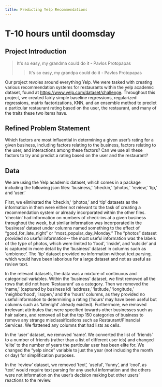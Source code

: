```yaml
---
title: Predicting Yelp Recommendations
---
```


# T-10 hours until doomsday



## Project Introduction

>It's so easy, my grandma could do it - Pavlos Protopapas
>
>> It's so easy, my grandpa could do it - Pavlos Protopapas

Our project revoles around everything Yelp. We were tasked with creating various recommendation systems for restaurants within the yelp academic dataset, found at https://www.yelp.com/dataset/challenge. Throughout this project, we created fairly simple baseline regressions, regularized regressions, matrix factorizations, KNN, and an ensemble method to predict a particular restaurant rating based on the user, the restaurant, and many of the traits these two items have. 

## Refined Problem Statement

Which factors are most influential in determining a given user’s rating for a given business, including factors relating to the business, factors relating to the user, and interactions among these factors? Can we use all these factors to try and predict a rating based on the user and the restaurant? 

## Data

We are using the Yelp academic dataset, which comes in a package including the following json files: ‘business,’ ‘checkin,’ ‘photos,’ ‘review,’ ‘tip,’ and ‘user.’

First, we eliminated the ‘checkin,’ ‘photos,’ and ‘tip’ datasets as the information in them were either not relevant to the task of creating a recommendation system or already incorporated within the other files. ‘checkin’ had information on numbers of check-ins at a given business throughout the week, but similar information was incorporated in the ‘business’ dataset under columns named something to the effect of “good_for_late_night” or “most_popular_day_Monday.” The “photos” dataset provided no useful information-- the most useful information was the labels of the type of  photos, which were limited to ‘food’, ‘inside’, and ‘outside’ and is captured in more detail by the ‘business’ dataset in columns such as ‘ambience’. The ‘tip’ dataset provided no information without text parsing, which would have been laborious for a large dataset and not as useful as review text.

In the relevant datasets, the data was a mixture of continuous and categorical variables. Within the ‘business’ dataset, we first removed all the rows that did not have ‘Restaurant’ as a category. Then we removed the ‘name,’ (captured by business id) ‘address,’ ‘latitude,’ ‘longitude,’ ‘neighborhood’, ‘isopen,’ and the ‘hours’ columns, as they provided no useful information to determining a rating (‘hours’ may have been useful but columns such as ‘latenight’ already existed). Furthermore, we removed irrelevant attributes that were specified towards other businesses such as hair salons, and removed all but the top 150 categories of business to remove any strange misclassifications such as Restaurant/Financial Services. We flattened any columns that had lists as cells.

In the ‘user’ dataset, we removed ‘name’. We converted the list of ‘friends’ to a number of friends (rather than a list of different user ids) and changed ‘elite’ to the number of years the particular user has been elite for. We changed the “yelp since” variable to just the year (not including the month or day) for simplification purposes.

In the ‘review’ dataset, we removed ‘text’, ‘useful’, ‘funny’, and ‘cool’, as ‘text’ would require text parsing for any useful information and the others were not information on the user’s decision making but other users’ reactions to the review.




​				
​			
​		
​	